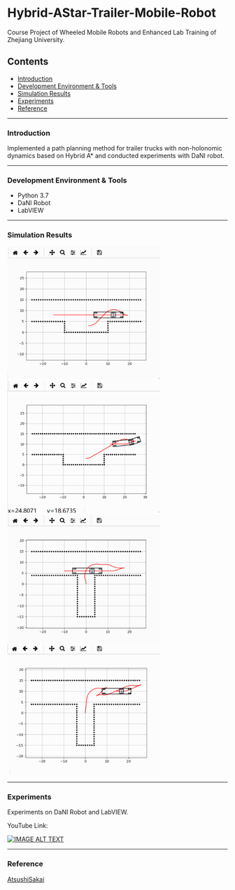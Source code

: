 # Hybrid-AStar-Trailer-Mobile-Robot
Course Project of Wheeled Mobile Robots and Enhanced Lab Training of Zhejiang University.

## **Contents**
- [Introduction](#introduction)
- [Development Environment & Tools](#development-environment--tools)
- [Simulation Results](#simulation-results)
- [Experiments](#experiments)
- [Reference](#reference)

<hr>

### **Introduction**
Implemented a path planning method for trailer trucks with non-holonomic dynamics based on Hybrid A* and
conducted experiments with DaNI robot.

<hr>

### **Development Environment & Tools**
- Python 3.7
- DaNI Robot
- LabVIEW

<hr>

### **Simulation Results**
<img src="./img/1.gif" width=350/>

<img src="./img/2.gif" width=350/>

<img src="./img/3.gif" width=350/>

<img src="./img/4.gif" width=350/>

<hr>

### **Experiments**
Experiments on DaNI Robot and LabVIEW.

YouTube Link:

[![IMAGE ALT TEXT](http://img.youtube.com/vi/0KUYVGrVGTk/0.jpg)](https://www.youtube.com/watch?v=0KUYVGrVGTk "experiment")

<hr>

### **Reference**
[AtsushiSakai](https://github.com/AtsushiSakai)
